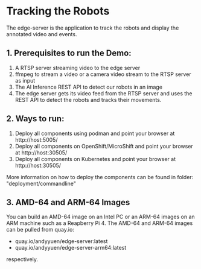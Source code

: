 # Tracking the Robots

The edge-server is the application to track the robots and display the annotated video and events.

## 1. Prerequisites to run the Demo:
1. A RTSP server streaming video to the edge server
2. ffmpeg to stream a video or a camera video stream to the RTSP server as input
3. The AI Inference REST API to detect our robots in an image
4. The edge server gets its video feed from the RTSP server and uses the REST API to detect the robots and tracks their movements.

## 2. Ways to run:
1. Deploy all components using podman and point your browser at http://host:5005/
2. Deploy all components on OpenShift/MicroShift and point your browser at http://host:30505/
3. Deploy all components on Kubernetes and point your browser at http://host:30505/

More information on how to deploy the components can be found in folder: "deployment/commandline"

## 3. AMD-64 and ARM-64 Images
You can build an AMD-64 image on an Intel PC or an ARM-64 images on an ARM machine such as a Reapberry Pi 4.
The AMD-64 and ARM-64 images can be pulled from quay.io:
* quay.io/andyyuen/edge-server:latest
* quay.io/andyyuen/edge-server-arm64:latest

respectively.